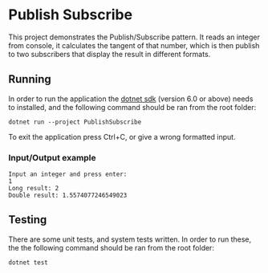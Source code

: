 # Publish Subscribe
This project demonstrates the Publish/Subscribe pattern. It reads an integer from console, it calculates the tangent of that number, which is then publish to two subscribers that display the result in different formats.

## Running
In order to run the application the [dotnet sdk](https://dotnet.microsoft.com/en-us/download) (version 6.0 or above) needs to installed, and the following command should be ran from the root folder:
```shell
dotnet run --project PublishSubscribe
```
To exit the application press Ctrl+C, or give a wrong formatted input.

### Input/Output example
```
Input an integer and press enter:
1
Long result: 2
Double result: 1.5574077246549023
```

## Testing
There are some unit tests, and system tests written. In order to run these, the the following command should be ran from the root folder:
```shell
dotnet test
```